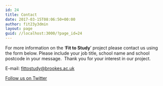 ```yaml
---
id: 24
title: Contact
date: 2017-03-15T08:06:50+00:00
author: fit23y3dmin
layout: page
guid: //localhost:3000/?page_id=24
---
```

For more information on the ‘**Fit to Study**’ project please contact us using the form below. Please include your job title, school name and school postcode in your message.  Thank you for your interest in our project.

E-mail: <fittostudy@brookes.ac.uk>

[<i class="fa fa-2x fa-twitter"></i> Follow us on Twitter](https://twitter.com/Fit_to_Study)

<div role="form" class="wpcf7" id="wpcf7-f149-o1" lang="en-GB" dir="ltr">
  <div class="screen-reader-response">
  </div>
</div>